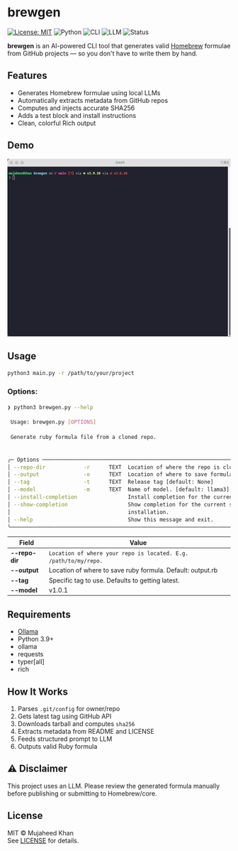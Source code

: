 # brewgen

[![License: MIT](https://img.shields.io/badge/license-MIT-green.svg)](LICENSE)
![Python](https://img.shields.io/badge/python-3.9%2B-blue)
![CLI](https://img.shields.io/badge/interface-CLI-yellow)
![LLM](https://img.shields.io/badge/powered_by-LLM-success)
![Status](https://img.shields.io/badge/status-beta-purple)

**brewgen** is an AI-powered CLI tool that generates valid [Homebrew](https://brew.sh) formulae from GitHub projects — so you don't have to write them by hand.

## Features
- Generates Homebrew formulae using local LLMs
- Automatically extracts metadata from GitHub repos
- Computes and injects accurate SHA256
- Adds a test block and install instructions
- Clean, colorful Rich output

## Demo

![brewgen demo](Demo.gif)

## Usage

```bash
python3 main.py -r /path/to/your/project
```

### Options:
```bash
❯ python3 brewgen.py --help

 Usage: brewgen.py [OPTIONS]

 Generate ruby formula file from a cloned repo.


╭─ Options ──────────────────────────────────────────────────────────────────────────────────────────────────────╮
│ --repo-dir            -r      TEXT  Location of where the repo is cloned. [default: None]                      │
│ --output              -o      TEXT  Location of where to save formula file. [default: output.rb]               │
│ --tag                 -t      TEXT  Release tag [default: None]                                                │
│ --model               -m      TEXT  Name of model. [default: llama3]                                           │
│ --install-completion                Install completion for the current shell.                                  │
│ --show-completion                   Show completion for the current shell, to copy it or customize the         │
│                                     installation.                                                              │
│ --help                              Show this message and exit.                                                │
╰────────────────────────────────────────────────────────────────────────────────────────────────────────────────╯

```

| Field       | Value |
|-------------|-------|
| **--repo-dir**        | `Location of where your repo is located. E.g. /path/to/my/repo.` |
| **--output** | Location of where to save ruby formula. Default: output.rb |
| **--tag**     | Specific tag to use. Defaults to getting latest. |
| **--model**  | v1.0.1 |

## Requirements

- [Ollama](https://ollama.com)
- Python 3.9+
- ollama
- requests
- typer[all]
- rich


## How It Works

1. Parses `.git/config` for owner/repo
2. Gets latest tag using GitHub API
3. Downloads tarball and computes `sha256`
4. Extracts metadata from README and LICENSE
5. Feeds structured prompt to LLM
6. Outputs valid Ruby formula


## ⚠️ Disclaimer

This project uses an LLM. Please review the generated formula manually before publishing or submitting to Homebrew/core.


## License

MIT © Mujaheed Khan  
See [LICENSE](LICENSE) for details.
